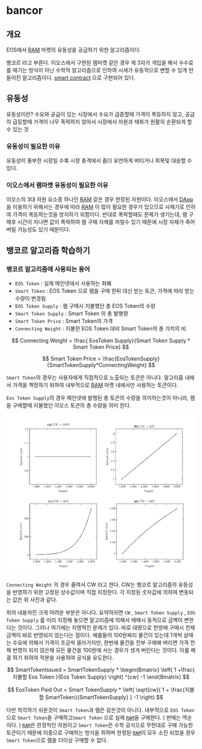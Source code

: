 # bancor

## 개요

EOS에서 [RAM](../r/ram.md) 마켓의 유동성을 공급하기 위한 알고리즘이다. 

뱅코르 라고 부른다. 이오스에서 구현된 램마켓 같은 경우 제 3자가 개입을 해서 수수료를 매기는 방식이 아닌 수학적 알고리즘으로 인하여 시세가 유동적으로 변할 수 있게 만들어진 알고리즘이다. [smart contract](../s/smart-contract.md) 으로 구현되어 있다.

## 유동성

유동성이란? 수요와 공급이 있는 시장에서 수요가 급증할때 가격이 폭등하지 않고,  공급이 급등할때 가격이 너무 폭락하지 않아서 시장에서 자원과 재화가 원활히 순환되게 할 수 있는 것

### 유동성이 필요한 이유

유동성이 풍부한 시장일 수록 시장 충격에서 좀더 유연하게 버티거나 회복및 대응할 수 있다.

### 이오스에서 램마켓 유동성이 필요한 이유

이오스의 3대 자원 요소중 하나인 [RAM](../r/ram.md) 같은 경우 한정된 자원이다. 이오스에서 [DApp](../d/dapp.md)을 이용하기 위해서는 경우에 따라 [RAM](../r/ram.md) 이 많이 필요한 경우가 있으므로 사재기로 인하여 가격이 폭등하는것을 방지하기 위함이다. 반대로 폭락할때도 문제가 생기는데, 램 구매후 시간이 지나면 값이 폭락하여 램 구매 자체를 꺼릴수 있기 때문에 시장 자체가 죽어버릴 가능성도 있기 때문이다.

## 뱅코르 알고리즘 학습하기

### 뱅코르 알고리즘에 사용되는 용어

* `EOS Token` : 실제 메인넷에서 사용하는 화폐
* `Smart Token` : EOS Token 으로 램을 구매 한뒤 대신 받는 토큰, 가격에 따라 받는 수량이 변경됨
* `EOS Token Supply` : 램 구매시 지불했던 총 EOS Token의 수량
* `Smart Token Supply` : Smart Token 의 총 발행량
* `Smart Token Price` : Smart Token의 가격 
* `Connecting Weight`  : 지불한 EOS Token 대비 Smart Token의 총 가치의 비

$$
Connecting Weight  = \frac{ EosToken Supply}{Smart Token Supply * Smart Token Price}
$$

$$
Smart Token Price = \frac{EosTokenSupply}{SmartTokenSupply*ConnectingWeight}
$$



`Smart Token`의 경우는 사용자에게 직접적으로 노출되는 토큰은 아니다. 알고리즘 내에서 가격을 책정하기 위하여 내부적으로  [RAM](../r/ram.md) 마켓 내에서만 사용하는 토큰이다. 

`Eos Token Supply`의 경우 메인넷에 발행된 총 토큰의 수량을 의미하는것이 아니라, 램을 구매할때 지불했던 이오스 토큰의 총 수량을 의미 한다.

![CW&#xC758; &#xC218;&#xCE58;&#xC5D0; &#xB530;&#xB77C; &#xBCC0;&#xD654;&#xD558;&#xB294; &#xC720;&#xB3D9;&#xC131; &#xADF8;&#xB798;&#xD504;](../../.gitbook/assets/bancor.png)

`Connecting Weight` 의 경우 줄여서 CW 라고 한다. CW는 뱅코르 알고리즘의 유동성을 반영하기 위한 고정된 상수값이며 직접 지정한다. 각 지정된 숫자값에 의하여 변동되는 값은 위 사진과 같다. 

위의 내용까진 크게 어려운 부분은 아니다. 요약하자면 `CW` , `Smart Token Supply` , `EOS Token Supply` 를 미리 지정해 놓으면 알고리즘에 의해서 매매시 동적으로 금액이 변한다는 것이다. 그러나 여기에는 치명적인 문제가 있다. 바로 대량으로 한방에 구매시 전체 금액이 바로 반영되지 않는다는 점이다. 예를들어 100원짜리 물건이 있는데 1개씩 살때는 수요에 의해서 가격이 조금씩 올라가지만, 한번에 물건을 전부 구매해 버리면 가격 전체 반영이 되지 않은채 모든 물건을 100원에 사는 경우가 생겨 버린다는 것이다. 이를 해결 하기 위하여 적분을 사용하여 공식을 유도한다.

$$
SmartTokenIssued = SmartTokenSupply * \begin{Bmatrix}  \left( 1 +\frac{ 지불할 Eos Token }{Eos Token Supply}  \right) ^{cw} -1  \end{Bmatrix}
$$

$$
EosToken Paid Out =  Smart TokenSupply *   \left(  
 \sqrt[cw]{   1 + \frac{지불할 SmartToken}{SmartTokenSupply}  } -1 \right)
$$

다만 착각하기 쉬운것이 `Smart Token`과 램은 같은것이 아니다. 내부적으로 `EOS Token` 으로 `Smart Token`을 구매하고`Smart Token` 으로 실제 [`RAM`](../r/ram.md)을 구매한다. \( 판매는 역순이다. \) [`RAM`](../r/ram.md)은 한정적인 자원이고 `Smart Token`은 수학 공식으로 무한대로 구매 가능한 토큰이기 때문에 이중으로 구매하는 방식을 취하며 한정된 [`RAM`](../r/ram.md)이 모두 소진 되었을 경우 `Smart Token`으로 램을 더이상 구매할 수 없다.

